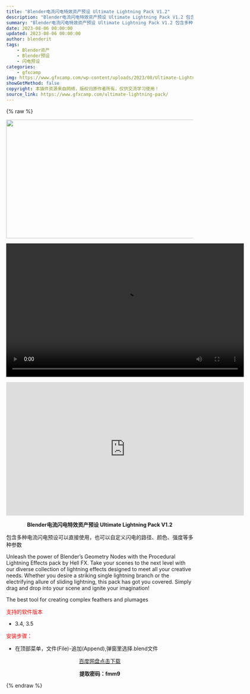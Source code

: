 ```yaml
---
title: "Blender电流闪电特效资产预设 Ultimate Lightning Pack V1.2"
description: "Blender电流闪电特效资产预设 Ultimate Lightning Pack V1.2 包含多种电流闪电预设可以直接使用，也可以自定义闪电的路径、颜色、强度等多种参数 Unleash the p..."
summary: "Blender电流闪电特效资产预设 Ultimate Lightning Pack V1.2 包含多种电流闪电预设可以直接使用，也可以自定义闪电的路径、颜色、强度等多种参数 Unleash the p..."
date: 2023-08-06 00:00:00
updated: 2023-08-06 00:00:00
author: blenderit
tags: 
    - Blender资产
    - Blender预设
    - 闪电预设
categories:
    - gfxcamp
img: https://www.gfxcamp.com/wp-content/uploads/2023/08/Ultimate-Lightning-Pack.jpg
showGetMethod: false
copyright: 本插件资源来自网络，版权归原作者所有，仅供交流学习使用！
source_link: https://www.gfxcamp.com/ultimate-lightning-pack/
---
```


{% raw %}
<div><p><img decoding="async" class="aligncenter size-full wp-image-114182" src="https://www.gfxcamp.com/wp-content/uploads/2023/08/Ultimate-Lightning-Pack.jpg" data-src="https://www.gfxcamp.com/wp-content/uploads/2023/08/Ultimate-Lightning-Pack.jpg" alt="" width="640" height="320" data-srcset="https://www.gfxcamp.com/wp-content/uploads/2023/08/Ultimate-Lightning-Pack.jpg 640w, https://www.gfxcamp.com/wp-content/uploads/2023/08/Ultimate-Lightning-Pack-150x75.jpg 150w" data-sizes="(max-width: 640px) 100vw, 640px"><br>
</p><center><div style="width: 640px;" class="wp-video"><!--[if lt IE 9]><script>document.createElement('video');</script><![endif]-->
<video class="wp-video-shortcode" id="video-114184-1" width="640" height="360" preload="true" controls="controls"><source type="video/mp4" src="http://cloud.video.taobao.com/play/u/null/p/1/e/6/t/1/422530367793.mp4?_=1"></source><a href="http://cloud.video.taobao.com/play/u/null/p/1/e/6/t/1/422530367793.mp4">http://cloud.video.taobao.com/play/u/null/p/1/e/6/t/1/422530367793.mp4</a></video></div></center><p style="text-align: center;"><iframe loading="lazy" src="https://player.youku.com/embed/XNTk5NDkzNzg0OA==" width="640" height="360" frameborder="0" allowfullscreen="allowfullscreen" data-mce-fragment="1"></iframe></p><p style="text-align: center;"><strong>Blender电流闪电特效资产预设 Ultimate Lightning Pack V1.2</strong></p><p>包含多种电流闪电预设可以直接使用，也可以自定义闪电的路径、颜色、强度等多种参数</p><p>Unleash the power of Blender’s Geometry Nodes with the Procedural Lightning Effects pack by Hell FX. Take your scenes to the next level with our diverse collection of lightning effects designed to meet all your creative needs. Whether you desire a striking single lightning branch or the electrifying allure of sliding lightning, this pack has got you covered. Simply drag and drop into your scene and ignite your imagination!</p><p>The best tool for creating complex feathers and plumages</p><p><span style="color: #ff0000;">支持的软件版本</span></p><ul>
<li>3.4, 3.5</li>
</ul><p><span style="color: #ff0000;">安装步骤：</span></p><ul>
<li>在顶部菜单，文件(File)-追加(Append),弹窗里选择.blend文件</li>
</ul><p style="text-align: center;"><a class="maxbutton-3 maxbutton maxbutton-baidu" target="_blank" rel="noopener" href="https://pan.baidu.com/s/1zwNg6hBJTBdOqfR8-YIOmQ?pwd=fmm9"><span class="mb-text">百度网盘点击下载</span></a></p><p style="text-align: center;"><strong>提取密码：fmm9</strong></p></div>
<div style="display: none">gfxcamp</div>
{% endraw %}